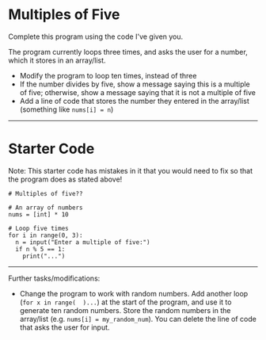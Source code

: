 # Multiples of Five

Complete this program using the code I've given you.

The program currently loops three times, and asks the user for a number, which it stores in an array/list.

* Modify the program to loop ten times, instead of three
* If the number divides by five, show a message saying this is a multiple of five; otherwise, show a message saying that it is not a multiple of five
* Add a line of code that stores the number they entered in the array/list (something like `nums[i] = n`)

---

# Starter Code

Note: This starter code has mistakes in it that you would need to fix so that the program does as stated above!

```
# Multiples of five??

# An array of numbers
nums = [int] * 10

# Loop five times
for i in range(0, 3):
  n = input("Enter a multiple of five:")
  if n % 5 == 1:
    print("...")

```

---
Further tasks/modifications:
* Change the program to work with random numbers. Add another loop (`for x in range(  )...`) at the start of the program, and use it to generate ten random numbers. Store the random numbers in the array/list (e.g. `nums[i] = my_random_num`). You can delete the line of code that asks the user for input.
